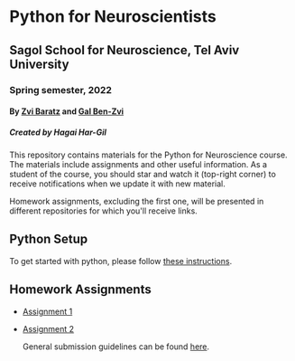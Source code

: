 # Python for Neuroscientists

## Sagol School for Neuroscience, Tel Aviv University

### Spring semester, 2022

#### By [Zvi Baratz](zvibaratz@mail.tau.ac.il) and [Gal Ben-Zvi](hershkovitz1@mail.tau.ac.il)

##### Created by Hagai Har-Gil

This repository contains materials for the Python for Neuroscience course. The materials include assignments and other useful information. As a student of the course, you should star and watch it (top-right corner) to receive notifications when we update it with new material.

Homework assignments, excluding the first one, will be presented in different repositories for which you'll receive links.

## Python Setup

To get started with python, please follow [these instructions](https://sagol-python-for-neuroscientists.github.io/textbook/tutorials/python_setup.html).

## Homework Assignments

- [Assignment 1](assignments/assignment1/HW1.md)
- [Assignment 2](assignments/assignment2/README.md)

  General submission guidelines can be found [here](submission-guidelines.md).

